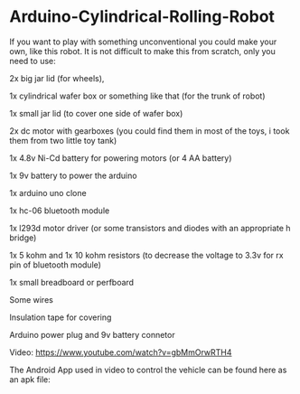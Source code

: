 # Arduino-Cylindrical-Rolling-Robot
If you want to play with something unconventional you could make your own, like this robot. It is not difficult to make this from scratch, only you need to use:

2x big jar lid (for wheels),

1x cylindrical wafer box or something like that (for the trunk of robot)

1x small jar lid (to cover one side of wafer box)

2x dc motor with gearboxes (you could find them in most of the toys, i took them from two little toy tank)

1x 4.8v Ni-Cd battery for powering motors (or 4 AA battery)

1x 9v battery to power the arduino

1x arduino uno clone

1x hc-06 bluetooth module

1x l293d motor driver (or some transistors and diodes with an appropriate h bridge)

1x 5 kohm and 1x 10 kohm resistors (to decrease the voltage to 3.3v for rx pin of bluetooth module)

1x small breadboard or perfboard

Some wires

Insulation tape for covering

Arduino power plug and 9v battery connetor

Video: https://www.youtube.com/watch?v=gbMmOrwRTH4

The Android App used in video to control the vehicle can be found here as an apk file: 
